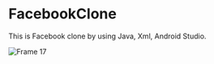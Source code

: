 # FacebookClone
This is Facebook clone by using Java, Xml, Android Studio.

![Frame 17](https://github.com/abrar8954/FacebookClone/assets/90710063/5b61522c-6bf9-4cea-be28-4d919916ba0f)
